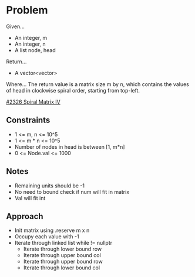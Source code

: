 
# Problem
Given...
- An integer, m
- An integer, n
- A list node, head

Return...
- A vector<vector<int>>

Where...
The return value is a matrix size m by n, which contains the values of head in
clockwise spiral order, starting from top-left.

[\#2326 Spiral Matrix IV](https://leetcode.com/problems/spiral-matrix-iv/description/?envType=daily-question&envId=2024-09-09)

## Constraints
- 1 <= m, n <= 10^5
- 1 <= m * n <= 10^5
- Number of nodes in head is between [1, m*n]
- 0 <= Node.val <= 1000

## Notes
- Remaining units should be -1
- No need to bound check if num will fit in matrix
- Val will fit int

## Approach
- Init matrix using .reserve m x n
- Occupy each value with -1
- Iterate through linked list while != nullptr
    - Iterate through lower bound row
    - Iterate through upper bound col
    - Iterate through upper bound row
    - Iterate through lower bound col

